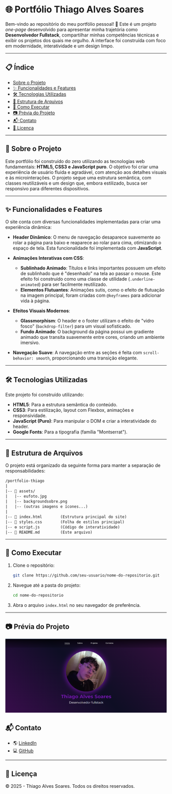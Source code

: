 # 🌐 Portfólio Thiago Alves Soares

Bem-vindo ao repositório do meu portfólio pessoal\! 🚀
Este é um projeto _one-page_ desenvolvido para apresentar minha trajetória como **Desenvolvedor Fullstack**, compartilhar minhas competências técnicas e exibir os projetos dos quais me orgulho. A interface foi construída com foco em modernidade, interatividade e um design limpo.

---

## 📋 Índice

- [Sobre o Projeto](https://www.google.com/search?q=%23-sobre-o-projeto)
- [✨ Funcionalidades e Features](https://www.google.com/search?q=%23-funcionalidades-e-features)
- [🛠️ Tecnologias Utilizadas](https://www.google.com/search?q=%23-tecnologias-utilizadas)
- [📂 Estrutura de Arquivos](https://www.google.com/search?q=%23-estrutura-de-arquivos)
- [🚀 Como Executar](https://www.google.com/search?q=%23-como-executar)
- [📷 Prévia do Projeto](https://www.google.com/search?q=%23-pr%C3%A9via-do-projeto)
- [📬 Contato](https://www.google.com/search?q=%23-contato)
- [📝 Licença](https://www.google.com/search?q=%23-licen%C3%A7a)

---

## 📌 Sobre o Projeto

Este portfólio foi construído do zero utilizando as tecnologias web fundamentais: **HTML5, CSS3 e JavaScript puro**. O objetivo foi criar uma experiência de usuário fluida e agradável, com atenção aos detalhes visuais e às microinterações. O projeto segue uma estrutura semântica, com classes reutilizáveis e um design que, embora estilizado, busca ser responsivo para diferentes dispositivos.

---

## ✨ Funcionalidades e Features

O site conta com diversas funcionalidades implementadas para criar uma experiência dinâmica:

- **Header Dinâmico**: O menu de navegação desaparece suavemente ao rolar a página para baixo e reaparece ao rolar para cima, otimizando o espaço de tela. Esta funcionalidade foi implementada com **JavaScript**.

- **Animações Interativas com CSS**:

  - **Sublinhado Animado**: Títulos e links importantes possuem um efeito de sublinhado que é "desenhado" na tela ao passar o mouse. Este efeito foi construído como uma classe de utilidade (`.underline-animated`) para ser facilmente reutilizado.
  - **Elementos Flutuantes**: Animações sutis, como o efeito de flutuação na imagem principal, foram criadas com `@keyframes` para adicionar vida à página.

- **Efeitos Visuais Modernos**:

  - **Glassmorphism**: O header e o footer utilizam o efeito de "vidro fosco" (`backdrop-filter`) para um visual sofisticado.
  - **Fundo Animado**: O background da página possui um gradiente animado que transita suavemente entre cores, criando um ambiente imersivo.

- **Navegação Suave**: A navegação entre as seções é feita com `scroll-behavior: smooth`, proporcionando uma transição elegante.

---

## 🛠️ Tecnologias Utilizadas

Este projeto foi construído utilizando:

- **HTML5**: Para a estrutura semântica do conteúdo.
- **CSS3**: Para estilização, layout com Flexbox, animações e responsividade.
- **JavaScript (Puro)**: Para manipular o DOM e criar a interatividade do header.
- **Google Fonts**: Para a tipografia (família "Montserrat").

---

## 📂 Estrutura de Arquivos

O projeto está organizado da seguinte forma para manter a separação de responsabilidades:

```
/portfolio-thiago
|
|-- 📂 assets/
|   |-- eufoto.jpg
|   |-- backgroundsobre.png
|   |-- (outras imagens e ícones...)
|
|-- 📜 index.html        (Estrutura principal do site)
|-- 🎨 styles.css        (Folha de estilos principal)
|-- ⚙️ script.js         (Código de interatividade)
|-- 📄 README.md         (Este arquivo)
```

---

## 🚀 Como Executar

1.  Clone o repositório:
    ```bash
    git clone https://github.com/seu-usuario/nome-do-repositorio.git
    ```
2.  Navegue até a pasta do projeto:
    ```bash
    cd nome-do-repositorio
    ```
3.  Abra o arquivo `index.html` no seu navegador de preferência.

---

## 📷 Prévia do Projeto

![Prévia do portfolio](assets\previasite.png "Prévia do portfolio")

## 📬 Contato

- 🌎 [LinkedIn](https://www.linkedin.com/in/thiago-alves-soares-453700303/?locale=en_US)
- 💻 [GitHub](https://github.com/kkthiago)

---

## 📝 Licença

© 2025 - Thiago Alves Soares. Todos os direitos reservados.
